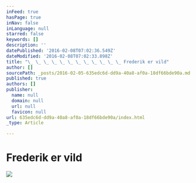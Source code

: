 ```yaml
---
inFeed: true
hasPage: true
inNav: false
inLanguage: null
starred: false
keywords: []
description: ''
datePublished: '2016-02-08T07:02:36.549Z'
dateModified: '2016-02-08T07:02:33.898Z'
title: "\_ \_ \_ \_ \_ \_ \_ \_ \_ \_ \_ \_ Frederik er vild"
author: []
sourcePath: _posts/2016-02-05-635edc6d-dd9a-40a8-af0a-18df66bde90a.md
published: true
authors: []
publisher:
  name: null
  domain: null
  url: null
  favicon: null
url: 635edc6d-dd9a-40a8-af0a-18df66bde90a/index.html
_type: Article

---
```

# Frederik er vild
![](https://the-grid-user-content.s3-us-west-2.amazonaws.com/d3324e53-2e8e-4cc1-8467-13bed8df20b8.png)